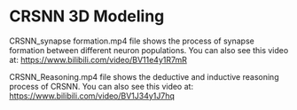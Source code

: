 # CRSNN 3D Modeling

CRSNN_synapse formation.mp4 file shows the process of synapse formation between different neuron populations.
You can also see this video at: https://www.bilibili.com/video/BV11e4y1R7mR


CRSNN_Reasoning.mp4 file shows the deductive and inductive reasoning process of CRSNN.
You can also see this video at: https://www.bilibili.com/video/BV1J34y1J7hq
